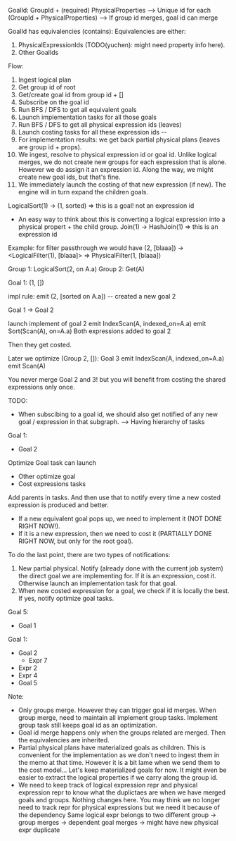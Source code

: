 GoalId: GroupId + (required) PhysicalProperties
--> Unique id for each (GroupId + PhysicalProperties)
--> If group id merges, goal id can merge

GoalId has equivalencies (contains):
Equivalencies are either:
1. PhysicalExpressionIds (TODO(yuchen): might need property info here).
2. Other GoalIds


Flow:
1. Ingest logical plan
2. Get group id of root
3. Get/create goal id from group id + []
4. Subscribe on the goal id
5. Run BFS / DFS to get all equivalent goals
6. Launch implementation tasks for all those goals
7. Run BFS / DFS to get all physical expression ids (leaves)
8. Launch costing tasks for all these expression ids
--
9. For implementation results: we get back partial physical plans (leaves are group id + props).
10. We ingest, resolve to physical expression id or goal id. Unlike logical merges, we do not 
create new groups for each expression that is alone. However we do assign it an expression id.
Along the way, we might create new goal ids, but that's fine.
11. We immediately launch the costing of that new expression (if new). The engine will in turn
expand the children goals.



LogicalSort(1) -> (1, sorted) => this is a goal! not an expression id
- An easy way to think about this is converting a logical expression into a physical propert + the child group.
Join(1) -> HashJoin(1) => this is an expression id

Example: for filter passthrough we would have
(2, [blaaa]) -> <LogicalFilter(1), [blaaa]> => PhysicalFilter(1, [blaaa])

Group 1: LogicalSort(2, on A.a)
Group 2: Get(A)

Goal 1: (1, [])

impl rule:
emit (2, [sorted on A.a]) -- created a new goal 2

Goal 1 -> Goal 2

launch implement of goal 2
emit IndexScan(A, indexed_on=A.a)
emit Sort(Scan(A), on=A.a)
Both expressions added to goal 2

Then they get costed.

Later we optimize
(Group 2, []): Goal 3
emit IndexScan(A, indexed_on=A.a)
emit Scan(A)

You never merge Goal 2 and 3! but you will benefit from costing the shared expressions only once.

TODO:
- When subscibing to a goal id, we should also get notified of any new goal / expression in that subgraph.
--> Having hierarchy of tasks

Goal 1:
- Goal 2




Optimize Goal task can launch
- Other optimize goal
- Cost expressions tasks

Add parents in tasks. And then use that to notify every time a new costed expression is produced and better.


- If a new equivalent goal pops up, we need to implement it (NOT DONE RIGHT NOW!).
- If it is a new expression, then we need to cost it (PARTIALLY DONE RIGHT NOW, but only for the root goal).

To do the last point, there are two types of notifications:
1. New partial physical. Notify (already done with the current job system) the direct goal we are implementing for. If it is an expression, cost it. Otherwise launch an implementation task for that goal.
2. When new costed expression for a goal, we check if it is locally the best. If yes, notify optimize goal tasks. 

Goal 5:
- Goal 1

Goal 1:
- Goal 2
    - Expr 7
- Expr 2
- Expr 4
- Goal 5




Note:
- Only groups merge. However they can trigger goal id merges. When group merge,
need to maintain all implement group tasks. Implement group task still keeps goal id
as an optimization.
- Goal id merge happens only when the groups related are merged. Then the equivalencies are inherited.
- Partial physical plans have materialized goals as children. This is convenient for the implementation
as we don't need to ingest them in the memo at that time. However it is a bit lame when we send them to the
cost model... Let's keep materialized goals for now. It might even be easier to extract the logical properties if we carry along the group id.
- We need to keep track of logical expression repr and physical expression repr to know what the duplictaes are when we have merged goals and groups. Nothing changes here. You may think we no longer need to track repr for physical expressions but we need it because of the dependency
Same logical expr belongs to two different group  -> group merges -> dependent goal merges -> might have new physical expr duplicate 
